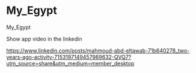 # My_Egypt
My_Egypt

Show app video in the linkedin

https://www.linkedin.com/posts/mahmoud-abd-eltawab-71b640278_two-years-ago-activity-7153197149457989632-QVQ7?utm_source=share&utm_medium=member_desktop
